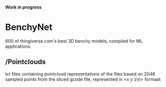 **Work in progress**

# BenchyNet
600 of thingiverse.com's best 3D benchy models, compiled for ML applications. 

## /Pointclouds
txt files containing pointcloud representations of the files based on 2048 sampled points from the sliced gcode file, represented in <x y z\n> formaat
